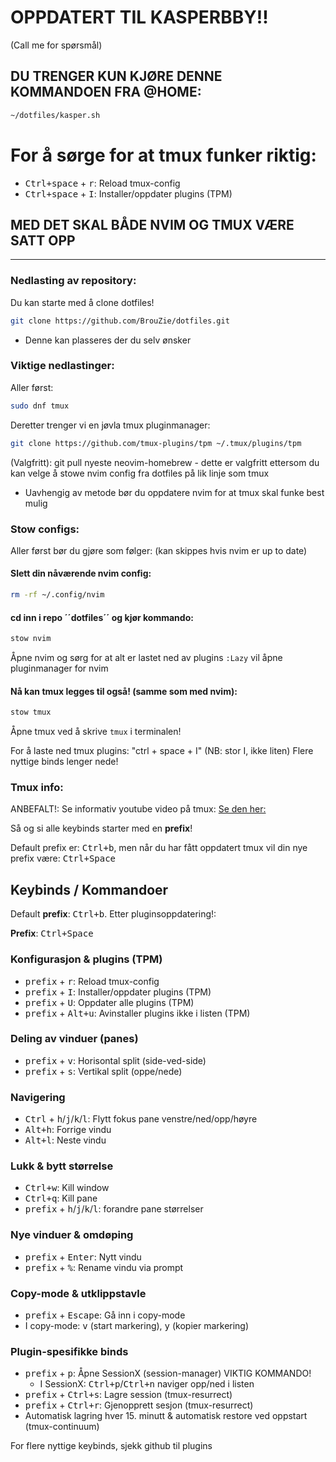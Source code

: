 # OPPDATERT TIL KASPERBBY!!
(Call me for spørsmål)

## DU TRENGER KUN KJØRE DENNE KOMMANDOEN FRA @HOME:
```bash
~/dotfiles/kasper.sh
```
# For å sørge for at tmux funker riktig:
- <kbd>Ctrl+space</kbd> + <kbd>r</kbd>: Reload tmux-config
- <kbd>Ctrl+space</kbd> + <kbd>I</kbd>: Installer/oppdater plugins (TPM)

## MED DET SKAL BÅDE NVIM OG TMUX VÆRE SATT OPP

---

### Nedlasting av repository:

Du kan starte med å clone dotfiles!
```bash
git clone https://github.com/BrouZie/dotfiles.git
```
- Denne kan plasseres der du selv ønsker

### Viktige nedlastinger:

Aller først:
```bash
sudo dnf tmux
```

Deretter trenger vi en jøvla tmux pluginmanager:
```bash
git clone https://github.com/tmux-plugins/tpm ~/.tmux/plugins/tpm
```

(Valgfritt):
git pull nyeste neovim-homebrew - dette er valgfritt ettersom du
kan velge å stowe nvim config fra dotfiles på lik linje som tmux

- Uavhengig av metode bør du oppdatere nvim for at tmux skal
  funke best mulig

### Stow configs:

Aller først bør du gjøre som følger:
(kan skippes hvis nvim er up to date)

#### Slett din nåværende nvim config:
```bash
rm -rf ~/.config/nvim
```


#### cd inn i repo ´´dotfiles´´ og kjør kommando:
```bash
stow nvim
```
Åpne nvim og sørg for at alt er lastet ned av plugins
```:Lazy``` vil åpne pluginmanager for nvim



#### Nå kan tmux legges til også! (samme som med nvim):
```bash
stow tmux
```
Åpne tmux ved å skrive ```tmux``` i terminalen!

For å laste ned tmux plugins: "ctrl + space + I"  (NB: stor I, ikke liten)
Flere nyttige binds lenger nede!



### Tmux info:

ANBEFALT!: Se informativ youtube video på tmux:
[Se den her:](https://www.youtube.com/watch?v=Yl7NFenTgIo)


Så og si alle keybinds starter med en **prefix**!

Default prefix er: <kbd>Ctrl+b</kbd>, men når du har fått oppdatert tmux vil din nye prefix
være: <kbd>Ctrl+Space</kbd>

## Keybinds / Kommandoer

Default **prefix**: <kbd>Ctrl+b</kbd>.
Etter pluginsoppdatering!:

**Prefix**: <kbd>Ctrl+Space</kbd>

### Konfigurasjon & plugins (TPM)
- <kbd>prefix</kbd> + <kbd>r</kbd>: Reload tmux-config  
- <kbd>prefix</kbd> + <kbd>I</kbd>: Installer/oppdater plugins (TPM)
- <kbd>prefix</kbd> + <kbd>U</kbd>: Oppdater alle plugins (TPM)
- <kbd>prefix</kbd> + <kbd>Alt+u</kbd>: Avinstaller plugins ikke i listen (TPM)

### Deling av vinduer (panes)
- <kbd>prefix</kbd> + <kbd>v</kbd>: Horisontal split (side-ved-side)  
- <kbd>prefix</kbd> + <kbd>s</kbd>: Vertikal split (oppe/nede)  

### Navigering
- <kbd>Ctrl</kbd> + <kbd>h</kbd>/<kbd>j</kbd>/<kbd>k</kbd>/<kbd>l</kbd>: Flytt fokus pane venstre/ned/opp/høyre  
- <kbd>Alt+h</kbd>: Forrige vindu  
- <kbd>Alt+l</kbd>: Neste vindu  

### Lukk & bytt størrelse
- <kbd>Ctrl+w</kbd>: Kill window  
- <kbd>Ctrl+q</kbd>: Kill pane  
- <kbd>prefix</kbd> + <kbd>h</kbd>/<kbd>j</kbd>/<kbd>k</kbd>/<kbd>l</kbd>: forandre pane størrelser

### Nye vinduer & omdøping
- <kbd>prefix</kbd> + <kbd>Enter</kbd>: Nytt vindu  
- <kbd>prefix</kbd> + <kbd>%</kbd>: Rename vindu via prompt  

### Copy-mode & utklippstavle
- <kbd>prefix</kbd> + <kbd>Escape</kbd>: Gå inn i copy-mode  
- I copy-mode: <kbd>v</kbd> (start markering), <kbd>y</kbd> (kopier markering)  

### Plugin-spesifikke binds
- <kbd>prefix</kbd> + <kbd>p</kbd>: Åpne SessionX (session-manager) VIKTIG KOMMANDO!
  - I SessionX: <kbd>Ctrl+p</kbd>/<kbd>Ctrl+n</kbd> naviger opp/ned i listen
- <kbd>prefix</kbd> + <kbd>Ctrl+s</kbd>: Lagre session (tmux-resurrect)
- <kbd>prefix</kbd> + <kbd>Ctrl+r</kbd>: Gjenopprett sesjon (tmux-resurrect)
- Automatisk lagring hver 15. minutt & automatisk restore ved oppstart (tmux-continuum)  

For flere nyttige keybinds, sjekk github til plugins



